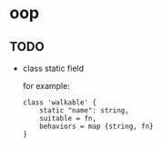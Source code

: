 # oop

## TODO

  - class static field
    
    for example:
  
    ```
    class 'walkable' {
        static "name": string,
        suitable = fn,
        behaviors = map {string, fn}
    }
    
    ```